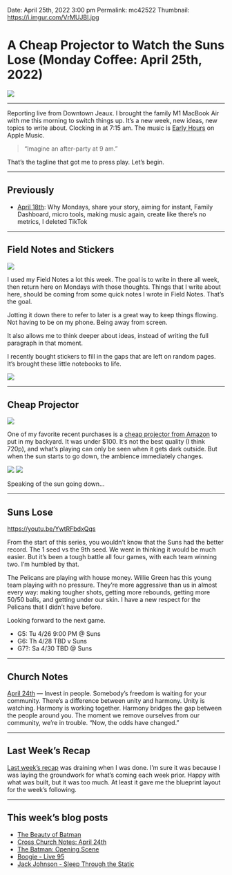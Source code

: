 
Date: April 25th, 2022 3:00 pm
Permalink: mc42522
Thumbnail: https://i.imgur.com/VrMUJBl.jpg

# A Cheap Projector to Watch the Suns Lose (Monday Coffee: April 25th, 2022)

![](https://i.imgur.com/VrMUJBl.jpg)

---- 

Reporting live from Downtown Jeaux. I brought the family M1 MacBook Air with me this morning to switch things up. It’s a new week, new ideas, new topics to write about. Clocking in at 7:15 am. The music is [Early Hours](https://music.apple.com/us/album/early-hours-dj-mix/1619543961) on Apple Music.

> “Imagine an after-party at 9 am.”

That’s the tagline that got me to press play. Let’s begin.

<div id="js-toc"></div><div class="js-toc"></div>

---- 

## Previously

- [April 18th](https://nashp.com/mc41822): Why Mondays, share your story, aiming for instant, Family Dashboard, micro tools, making music again, create like there’s no metrics, I deleted TikTok

---- 

## Field Notes and Stickers

![](https://i.imgur.com/IG6eobP.jpg)

I used my Field Notes a lot this week. The goal is to write in there all week, then return here on Mondays with those thoughts. Things that I write about here, should be coming from some quick notes I wrote in Field Notes. That’s the goal.

Jotting it down there to refer to later is a great way to keep things flowing. Not having to be on my phone. Being away from screen.

It also allows me to think deeper about ideas, instead of writing the full paragraph in that moment. 

I recently bought stickers to fill in the gaps that are left on random pages. It’s brought these little notebooks to life.

![](https://i.imgur.com/sc1vHr8.jpg)

---- 

## Cheap Projector

![](https://i.imgur.com/46ZIEDH.jpg)

One of my favorite recent purchases is a [cheap projector from Amazon](https://www.amazon.com/dp/B08JQ8YT36?ref=ppx%5C_pop%5C_mob%5C_ap%5C_share) to put in my backyard. It was under $100. It’s not the best quality (I think 720p), and what’s playing can only be seen when it gets dark outside. But when the sun starts to go down, the ambience immediately changes.

![](https://i.imgur.com/lH4iX7Q.jpg)
![](https://i.imgur.com/f8lEgx0.jpg)

Speaking of the sun going down...

---- 

## Suns Lose

https://youtu.be/YwtRFbdxQqs

From the start of this series, you wouldn’t know that the Suns had the better record. The 1 seed vs the 9th seed. We went in thinking it would be much easier. But it’s been a tough battle all four games, with each team winning two. I’m humbled by that.

The Pelicans are playing with house money. Willie Green has this young team playing with no pressure. They’re more aggressive than us in almost every way: making tougher shots, getting more rebounds, getting more 50/50 balls, and getting under our skin. I have a new respect for the Pelicans that I didn’t have before.

Looking forward to the next game. 

- G5:  Tu  4/26  9:00 PM @ Suns
- G6:  Th  4/28      TBD v Suns
- G7?: Sa  4/30      TBD @ Suns

---- 

## Church Notes

[April 24th](https://nashp.com/cross-church-notes-april-24th-2022) — Invest in people. Somebody’s freedom is waiting for your community. There’s a difference between unity and harmony. Unity is watching. Harmony is working together. Harmony bridges the gap between the people around you. The moment we remove ourselves from our community, we’re in trouble. “Now, the odds have changed.”

---- 

## Last Week’s Recap

[Last week’s recap](https://nashp.com/mc41822) was draining when I was done. I’m sure it was because I was laying the groundwork for what’s coming each week prior. Happy with what was built, but it was too much. At least it gave me the blueprint layout for the week’s following.  

---- 

## This week’s blog posts

- [The Beauty of Batman](https://nashp.com/the-beauty-of-the-batman)
- [Cross Church Notes: April 24th](https://nashp.com/cross-church-notes-april-24th-2022)
- [The Batman: Opening Scene](https://nashp.com/the-batman-opening-scene-hbo-max)
- [Boogie - Live 95](https://nashp.com/boogie-live-95-audio)
- [Jack Johnson - Sleep Through the Static](https://nashp.com/jack-johnson-sleep-through-the-static)

